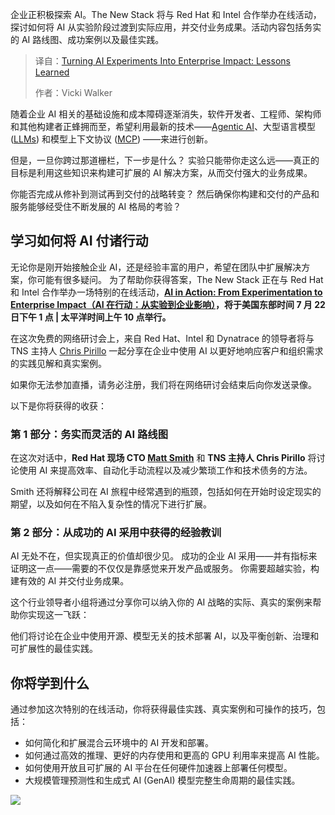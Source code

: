 
<!--
title: AI实验的企业影响：经验总结
cover: https://cdn.thenewstack.io/media/2025/06/77d7f380-ai-experiment-action.jpg
summary: 企业正积极探索 AI。The New Stack 将与 Red Hat 和 Intel 合作举办在线活动，探讨如何将 AI 从实验阶段过渡到实际应用，并交付业务成果。活动内容包括务实的 AI 路线图、成功案例以及最佳实践。
-->

企业正积极探索 AI。The New Stack 将与 Red Hat 和 Intel 合作举办在线活动，探讨如何将 AI 从实验阶段过渡到实际应用，并交付业务成果。活动内容包括务实的 AI 路线图、成功案例以及最佳实践。

> 译自：[Turning AI Experiments Into Enterprise Impact: Lessons Learned](https://thenewstack.io/turning-ai-experiments-into-enterprise-impact-lessons-learned/)
> 
> 作者：Vicki Walker

随着企业 AI 相关的基础设施和成本障碍逐渐消失，软件开发者、工程师、架构师和其他构建者正蜂拥而至，希望利用最新的技术——[Agentic AI](https://thenewstack.io/ai-agents-a-comprehensive-introduction-for-developers/)、大型语言模型 ([LLMs](https://thenewstack.io/what-is-a-large-language-model/)) 和模型上下文协议 ([MCP](https://thenewstack.io/model-context-protocol-a-primer-for-the-developers/)) ——来进行创新。

但是，一旦你跨过那道栅栏，下一步是什么？ 实验只能带你走这么远——真正的目标是利用这些知识来构建可扩展的 AI 解决方案，从而交付强大的业务成果。

你能否完成从修补到测试再到交付的战略转变？ 然后确保你构建和交付的产品和服务能够经受住不断发展的 AI 格局的考验？

## 学习如何将 AI 付诸行动

无论你是刚开始接触企业 AI，还是经验丰富的用户，希望在团队中扩展解决方案，你可能有很多疑问。 为了帮助你获得答案，The New Stack 正在与 Red Hat 和 Intel 合作举办一场特别的在线活动，[**AI in Action: From Experimentation to Enterprise Impact（AI 在行动：从实验到企业影响）**](https://thenewstack.io/webinar/ai-in-action-from-experimentation-to-enterprise-impact/)**，将于美国东部时间 7 月 22 日下午 1 点 | 太平洋时间上午 10 点举行。**

在这次免费的网络研讨会上，来自 Red Hat、Intel 和 Dynatrace 的领导者将与 TNS 主持人 [Chris Pirillo](https://www.linkedin.com/in/chrispirillo/) 一起分享在企业中使用 AI 以更好地响应客户和组织需求的实践见解和真实案例。

如果你无法参加直播，请务必注册，我们将在网络研讨会结束后向你发送录像。

以下是你将获得的收获：

### 第 1 部分：务实而灵活的 AI 路线图

在这次对话中，**Red Hat 现场 CTO [Matt Smith](https://www.linkedin.com/in/dotmjs/)** 和 **TNS 主持人 Chris Pirillo** 将讨论使用 AI 来提高效率、自动化手动流程以及减少繁琐工作和技术债务的方法。

Smith 还将解释公司在 AI 旅程中经常遇到的瓶颈，包括如何在开始时设定现实的期望，以及如何在不陷入复杂性的情况下进行扩展。

### 第 2 部分：从成功的 AI 采用中获得的经验教训

AI 无处不在，但实现真正的价值却很少见。 成功的企业 AI 采用——并有指标来证明这一点——需要的不仅仅是靠感觉来开发产品或服务。 你需要超越实验，构建有效的 AI 并交付业务成果。

这个行业领导者小组将通过分享你可以纳入你的 AI 战略的实际、真实的案例来帮助你实现这一飞跃：

他们将讨论在企业中使用开源、模型无关的技术部署 AI，以及平衡创新、治理和可扩展性的最佳实践。

## 你将学到什么

通过参加这次特别的在线活动，你将获得最佳实践、真实案例和可操作的技巧，包括：

* 如何简化和扩展混合云环境中的 AI 开发和部署。
* 如何通过高效的推理、更好的内存使用和更高的 GPU 利用率来提高 AI 性能。
* 如何使用开放且可扩展的 AI 平台在任何硬件加速器上部署任何模型。
* 大规模管理预测性和生成式 AI (GenAI) 模型完整生命周期的最佳实践。

[![](https://cdn.thenewstack.io/media/2025/06/478567b7-redhat_webinar_25_speaker_16x9.png)](https://cdn.thenewstack.io/media/2025/06/478567b7-redhat_webinar_25_speaker_16x9.png)